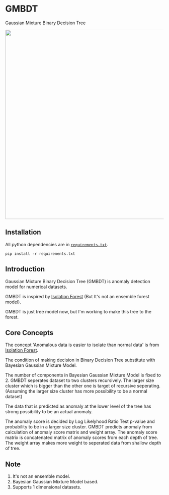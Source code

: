 # GMBDT
Gaussian Mixture Binary Decision Tree
<div align="center">
<p>
   <img width="600" src="https://user-images.githubusercontent.com/99949549/155826201-2f3814ce-d6ca-487a-a320-1d1ba4fadb3b.PNG"></a>
</p>

<div align="left">
  
## Installation
All python dependencies are in [`requirements.txt`](requirements.txt).
```
pip install -r requirements.txt
```  
## Introduction

Gaussian Mixture Binary Decision Tree (GMBDT) is anomaly detection model for numerical datasets.

GMBDT is inspired by [Isolation Forest](https://ieeexplore.ieee.org/document/4781136) (But It's not an ensemble forest model). 

GMBDT is just tree model now, but I'm working to make this tree to the forest.

## Core Concepts
   
The concept 'Anomalous data is easier to isolate than normal data' is from [Isolation Forest](https://ieeexplore.ieee.org/document/4781136).
   
The condition of making decision in Binary Decision Tree substitute with Bayesian Gaussian Mixture Model.
   
The number of components in Bayesian Gaussian Mixture Model is fixed to 2.
GMBDT seperates dataset to two clusters recursively. The larger size cluster which is bigger than the other one is target of recursive seperating.
(Assuming the larger size cluster has more possibility to be a normal dataset)

The data that is predicted as anomaly at the lower level of the tree has strong possibility to be an actual anomaly.
  
The anomaly score is decided by Log Likelyhood Ratio Test p-value and probability to be in a larger size cluster.
GMBDT predicts anomaly from calculation of anomaly score matrix and weight array.
The anomaly score matrix is concatenated matrix of anomaly scores from each depth of tree.
The weight array makes more weight to seperated data from shallow depth of tree.
  
## Note

1. It's not an ensemble model.
2. Bayesian Gaussian Mixture Model based.
3. Supports 1 dimensional datasets.
